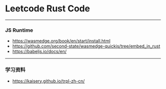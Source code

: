 # Leetcode Rust Code


---
### JS Runtime
- https://wasmedge.org/book/en/start/install.html
- https://github.com/second-state/wasmedge-quickjs/tree/embed_in_rust
- https://babeljs.io/docs/en/

---
### 学习资料
- <https://kaisery.github.io/trpl-zh-cn/>